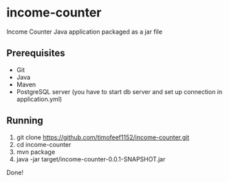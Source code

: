 income-counter
=============================
Income Counter Java application packaged as a jar file

## Prerequisites
- Git
- Java
- Maven
- PostgreSQL server (you have to start db server and set up connection in application.yml)

## Running
1. git clone https://github.com/timofeef1152/income-counter.git
2. cd income-counter
3. mvn package
4. java -jar target/income-counter-0.0.1-SNAPSHOT.jar

Done!